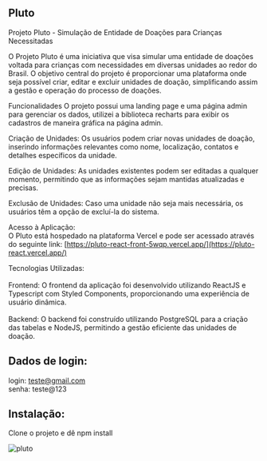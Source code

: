 ## Pluto

Projeto Pluto - Simulação de Entidade de Doações para Crianças Necessitadas

O Projeto Pluto é uma iniciativa que visa simular uma entidade de doações voltada para crianças com necessidades em diversas unidades ao redor do Brasil. 
O objetivo central do projeto é proporcionar uma plataforma onde seja possível criar, editar e excluir unidades de doação, simplificando assim a gestão e operação do processo de doações.

Funcionalidades
O projeto possui uma landing page e uma página admin para gerenciar os dados, utilizei a biblioteca recharts para exibir os cadastros de maneira gráfica na página admin.

Criação de Unidades: Os usuários podem criar novas unidades de doação, inserindo informações relevantes como nome, localização, contatos e detalhes específicos da unidade.

Edição de Unidades: As unidades existentes podem ser editadas a qualquer momento, permitindo que as informações sejam mantidas atualizadas e precisas.

Exclusão de Unidades: Caso uma unidade não seja mais necessária, os usuários têm a opção de excluí-la do sistema.

Acesso à Aplicação:
<br/>
O Pluto está hospedado na plataforma Vercel e pode ser acessado através do seguinte link: [https://pluto-react-front-5wqp.vercel.app/](https://pluto-react.vercel.app/)

Tecnologias Utilizadas:
<br/>
<br/>
Frontend: O frontend da aplicação foi desenvolvido utilizando ReactJS e Typescript com Styled Components, proporcionando uma experiência de usuário dinâmica.
<br/>
<br/>
Backend: O backend foi construído utilizando PostgreSQL para a criação das tabelas e NodeJS, permitindo a gestão eficiente das unidades de doação.

## Dados de login:

login: teste@gmail.com
<br/>
senha: teste@123

## Instalação:

Clone o projeto e dê npm install


![pluto](https://github.com/IkaroChagas/pluto-react-front/assets/100325726/b8d11057-0f37-4a03-bd85-4d528b175cc3)
